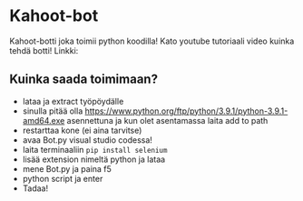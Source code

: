 # Kahoot-bot
Kahoot-botti joka toimii python koodilla! Kato youtube tutoriaali video kuinka tehdä botti! Linkki: 

## Kuinka saada toimimaan?
- lataa ja extract työpöydälle
- sinulla pitää olla https://www.python.org/ftp/python/3.9.1/python-3.9.1-amd64.exe asennettuna ja kun olet asentamassa laita add to path
- restarttaa kone (ei aina tarvitse)
- avaa Bot.py visual studio codessa!
- laita terminaaliin `pip install selenium`
- lisää extension nimeltä python ja lataa
- mene Bot.py ja paina f5 
- python script ja enter
- Tadaa!

